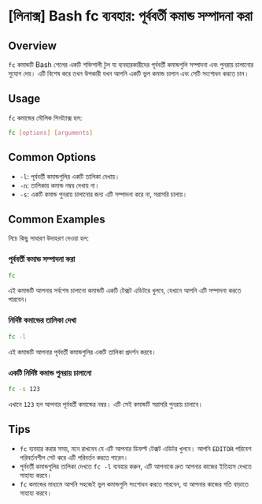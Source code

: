 # [লিনাক্স] Bash fc ব্যবহার: পূর্ববর্তী কমান্ড সম্পাদনা করা

## Overview
`fc` কমান্ডটি Bash শেলের একটি শক্তিশালী টুল যা ব্যবহারকারীদের পূর্ববর্তী কমান্ডগুলি সম্পাদনা এবং পুনরায় চালানোর সুযোগ দেয়। এটি বিশেষ করে তখন উপকারী যখন আপনি একটি ভুল কমান্ড চালান এবং সেটি সংশোধন করতে চান।

## Usage
`fc` কমান্ডের মৌলিক সিনট্যাক্স হল:

```bash
fc [options] [arguments]
```

## Common Options
- `-l`: পূর্ববর্তী কমান্ডগুলির একটি তালিকা দেখায়।
- `-n`: তালিকায় কমান্ড নম্বর দেখায় না।
- `-s`: একটি কমান্ড পুনরায় চালানোর জন্য এটি সম্পাদনা করে না, সরাসরি চালায়।

## Common Examples
নিচে কিছু সাধারণ উদাহরণ দেওয়া হল:

### পূর্ববর্তী কমান্ড সম্পাদনা করা
```bash
fc
```
এই কমান্ডটি আপনার সর্বশেষ চালানো কমান্ডটি একটি টেক্সট এডিটরে খুলবে, যেখানে আপনি এটি সম্পাদনা করতে পারবেন।

### নির্দিষ্ট কমান্ডের তালিকা দেখা
```bash
fc -l
```
এই কমান্ডটি আপনার পূর্ববর্তী কমান্ডগুলির একটি তালিকা প্রদর্শন করবে।

### একটি নির্দিষ্ট কমান্ড পুনরায় চালানো
```bash
fc -s 123
```
এখানে `123` হল আপনার পূর্ববর্তী কমান্ডের নম্বর। এটি সেই কমান্ডটি সরাসরি পুনরায় চালাবে।

## Tips
- `fc` ব্যবহার করার সময়, মনে রাখবেন যে এটি আপনার ডিফল্ট টেক্সট এডিটর খুলবে। আপনি `EDITOR` পরিবেশ পরিবর্তনশীল সেট করে এটি পরিবর্তন করতে পারেন।
- পূর্ববর্তী কমান্ডগুলির তালিকা দেখতে `fc -l` ব্যবহার করুন, এটি আপনাকে দ্রুত আপনার কাজের ইতিহাস দেখতে সাহায্য করবে।
- `fc` কমান্ডের মাধ্যমে আপনি সহজেই ভুল কমান্ডগুলি সংশোধন করতে পারবেন, যা আপনার কাজের গতি বাড়াতে সাহায্য করবে।